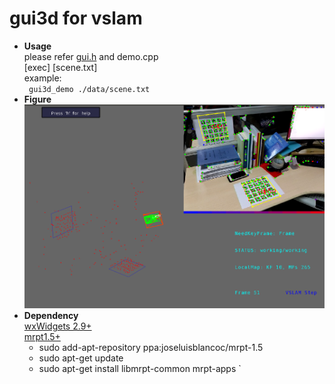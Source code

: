 # gui3d for vslam
 - **Usage**  
  please refer [gui.h][3] and demo.cpp  
  [exec] [scene.txt]  
  example:  
  ` gui3d_demo ./data/scene.txt`
 - **Figure**   
  ![image](./demo.bmp)
 - **Dependency**  
  [wxWidgets 2.9+][1]  
  [mrpt1.5+][2]
    - sudo add-apt-repository ppa:joseluisblancoc/mrpt-1.5
    - sudo apt-get update  
    - sudo apt-get install libmrpt-common mrpt-apps  `

  [1]: https://wxwidgets.org/downloads/
  [2]: https://www.mrpt.org/download-mrpt/
  [3]: ./inc/gui3d/gui.h

